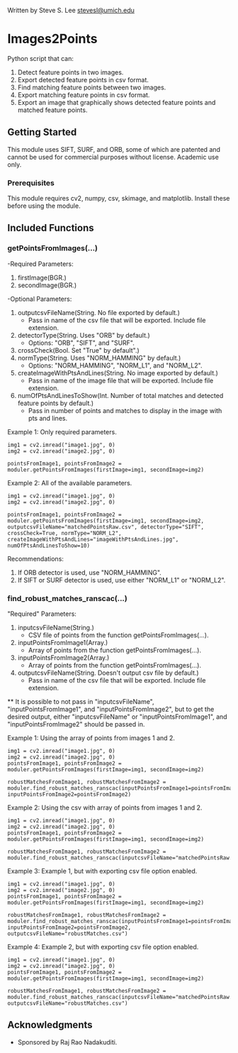 Written by Steve S. Lee
stevesl@umich.edu

# Images2Points

Python script that can:
1) Detect feature points in two images.
2) Export detected feature points in csv format.
3) Find matching feature points between two images.
4) Export matching feature points in csv format.
5) Export an image that graphically shows detected feature points and matched feature points.

## Getting Started

This module uses SIFT, SURF, and ORB, some of which are patented and cannot be used for commercial purposes without license. Academic use only.

### Prerequisites

This module requires cv2, numpy, csv, skimage, and matplotlib. Install these before using the module.


## Included Functions

### getPointsFromImages(...)

-Required Parameters:
1. firstImage(BGR.)
2. secondImage(BGR.)

-Optional Parameters:
1. outputcsvFileName(String. No file exported by default.)
   * Pass in name of the csv file that will be exported. Include file extension.
2. detectorType(String. Uses "ORB" by default.)
   * Options: "ORB", "SIFT", and "SURF".
3. crossCheck(Bool. Set "True" by default".)
4. normType(String. Uses "NORM_HAMMING" by default.)
   * Options: "NORM_HAMMING", "NORM_L1", and "NORM_L2".
5. createImageWithPtsAndLines(String. No image exported by default.)
   * Pass in name of the image file that will be exported. Include file extension.
6. numOfPtsAndLinesToShow(Int. Number of total matches and detected feature points by default.)
   * Pass in number of points and matches to display in the image with pts and lines.

Example 1: Only required parameters.
```
img1 = cv2.imread("image1.jpg", 0)
img2 = cv2.imread("image2.jpg", 0)

pointsFromImage1, pointsFromImage2 = moduler.getPointsFromImages(firstImage=img1, secondImage=img2)
```

Example 2: All of the available parameters.
```
img1 = cv2.imread("image1.jpg", 0)
img2 = cv2.imread("image2.jpg", 0)

pointsFromImage1, pointsFromImage2 = moduler.getPointsFromImages(firstImage=img1, secondImage=img2, outputcsvFileName="matchedPointsRaw.csv", detectorType="SIFT", crossCheck=True, normType="NORM_L2", createImageWithPtsAndLines="imageWithPtsAndLines.jpg", numOfPtsAndLinesToShow=10)
```

Recommendations:
1. If ORB detector is used, use "NORM_HAMMING".
2. If SIFT or SURF detector is used, use either "NORM_L1" or "NORM_L2".

### find_robust_matches_ranscac(...)

"Required" Parameters:
1. inputcsvFileName(String.)
   * CSV file of points from the function getPointsFromImages(...).
2. inputPointsFromImage1(Array.)
   * Array of points from the function getPointsFromImages(...).
3. inputPointsFromImage2(Array.)
   * Array of points from the function getPointsFromImages(...).
4. outputcsvFileName(String. Doesn't output csv file by default.)
   * Pass in name of the csv file that will be exported. Include file extension.

** It is possible to not pass in "inputcsvFileName", "inputPointsFromImage1", and "inputPointsFromImage2", but to get the desired output, either "inputcsvFileName" or "inputPointsFromImage1", and "inputPointsFromImage2" should be passed in.

Example 1: Using the array of points from images 1 and 2.
```
img1 = cv2.imread("image1.jpg", 0)
img2 = cv2.imread("image2.jpg", 0)
pointsFromImage1, pointsFromImage2 = moduler.getPointsFromImages(firstImage=img1, secondImage=img2)

robustMatchesFromImage1, robustMatchesFromImage2 = moduler.find_robust_matches_ranscac(inputPointsFromImage1=pointsFromImage1, inputPointsFromImage2=pointsFromImage2)
```

Example 2: Using the csv with array of points from images 1 and 2.
```
img1 = cv2.imread("image1.jpg", 0)
img2 = cv2.imread("image2.jpg", 0)
pointsFromImage1, pointsFromImage2 = moduler.getPointsFromImages(firstImage=img1, secondImage=img2)

robustMatchesFromImage1, robustMatchesFromImage2 = moduler.find_robust_matches_ranscac(inputcsvFileName="matchedPointsRaw.csv")
```

Example 3: Example 1, but with exporting csv file option enabled.
```
img1 = cv2.imread("image1.jpg", 0)
img2 = cv2.imread("image2.jpg", 0)
pointsFromImage1, pointsFromImage2 = moduler.getPointsFromImages(firstImage=img1, secondImage=img2)

robustMatchesFromImage1, robustMatchesFromImage2 = moduler.find_robust_matches_ranscac(inputPointsFromImage1=pointsFromImage1, inputPointsFromImage2=pointsFromImage2, outputcsvFileName="robustMatches.csv")
```

Example 4: Example 2, but with exporting csv file option enabled.
```
img1 = cv2.imread("image1.jpg", 0)
img2 = cv2.imread("image2.jpg", 0)
pointsFromImage1, pointsFromImage2 = moduler.getPointsFromImages(firstImage=img1, secondImage=img2)

robustMatchesFromImage1, robustMatchesFromImage2 = moduler.find_robust_matches_ranscac(inputcsvFileName="matchedPointsRaw.csv", outputcsvFileName="robustMatches.csv")
```

## Acknowledgments

* Sponsored by Raj Rao Nadakuditi.
